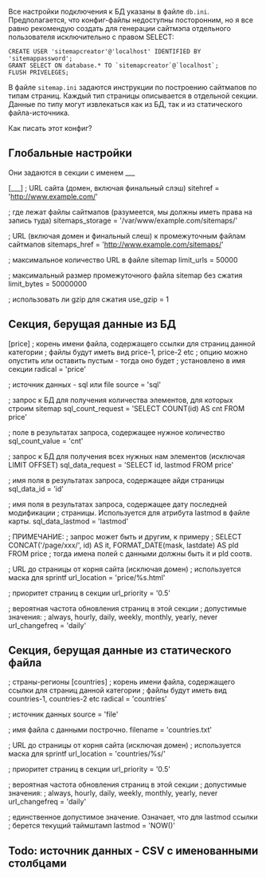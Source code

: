 Все настройки подключения к БД указаны в файле `db.ini`. Предполагается, что конфиг-файлы недоступны посторонним,
но я все равно рекомендую создать для генерации сайтмэпа отдельного пользователя исключительно с правом SELECT:

```
CREATE USER 'sitemapcreator'@'localhost' IDENTIFIED BY 'sitemappassword';
GRANT SELECT ON database.* TO `sitemapcreator`@`localhost`;
FLUSH PRIVELEGES;
```

В файле `sitemap.ini` задаются инструкции по построению сайтмапов по типам страниц. Каждый тип страницы описывается в отдельной секции. Данные по типу могут извлекаться как из БД, так и из статического файла-источника.

Как писать этот конфиг?

## Глобальные настройки
Они задаются в секции с именем ___

[___]
; URL сайта (домен, включая финальный слэш)
sitehref = 'http://www.example.com/'

; где лежат файлы сайтмапов (разумеется, мы должны иметь права на запись туда)
sitemaps_storage = '/var/www/example.com/sitemaps/'

; URL (включая домен и финальный слеш) к промежуточным файлам сайтмапов
sitemaps_href = 'http://www.example.com/sitemaps/'

; максимальное количество URL в файле sitemap
limit_urls = 50000

; максимальный размер промежуточного файла sitemap без сжатия
limit_bytes = 50000000

; использовать ли gzip для сжатия
use_gzip = 1

## Секция, берущая данные из БД

[price]
; корень имени файла, содержащего ссылки для страниц данной категории
; файлы будут иметь вид price-1, price-2 etc
; опцию можно опустить или оставить пустым - тогда оно будет 
; установлено в имя секции
radical = 'price'

; источник данных - sql или file
source = 'sql'

; запрос к БД для получения количества элементов, для которых строим sitemap
sql_count_request = 'SELECT COUNT(id) AS cnt FROM price'

; поле в результатах запроса, содержащее нужное количество
sql_count_value = 'cnt'

; запрос к БД для получения всех нужных нам элементов (исключая LIMIT OFFSET)
sql_data_request = 'SELECT id, lastmod FROM price'

; имя поля в результатах запроса, содержащее айди страницы
sql_data_id = 'id'

; имя поля в результатах запроса, содержащее дату последней модификации 
; страницы. Используется для атрибута lastmod в файле карты.
sql_data_lastmod = 'lastmod'

; ПРИМЕЧАНИЕ:
; запрос может быть и другим, к примеру
; SELECT CONCAT('/page/xxx/', id) AS it, FORMAT_DATE(mask, lastdate) AS pld FROM price
; тогда имена полей с данными должны быть it и pld соотв.

; URL до страницы от корня сайта (исключая домен)
; используется маска для sprintf
url_location = 'price/%s.html'

; приоритет страниц в секции
url_priority = '0.5'

; вероятная частота обновления страниц в этой секции
; допустимые значения:
; always, hourly, daily, weekly, monthly, yearly, never
url_changefreq = 'daily'

## Секция, берущая данные из статического файла

; страны-регионы
[countries]
; корень имени файла, содержащего ссылки для страниц данной категории
; файлы будут иметь вид countries-1, countries-2 etc
radical = 'countries'

; источник данных
source = 'file'

; имя файла с данными построчно. 
filename = 'countries.txt'

; URL до страницы от корня сайта (исключая домен)
; используется маска для sprintf
url_location = 'countries/%s/'

; приоритет страниц в секции
url_priority = '0.5'

; вероятная частота обновления страниц в этой секции
; допустимые значения:
; always, hourly, daily, weekly, monthly, yearly, never
url_changefreq = 'daily'

; единственное допустимое значение. Означает, что для lastmod ссылки\
; берется текущий таймштамп
lastmod = 'NOW()'

## Todo: источник данных - CSV с именованными столбцами

